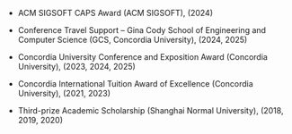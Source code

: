- ACM SIGSOFT CAPS Award (ACM SIGSOFT), (2024)

- Conference Travel Support – Gina Cody School of Engineering and Computer Science (GCS, Concordia University), (2024, 2025)

- Concordia University Conference and Exposition Award (Concordia University), (2023, 2024, 2025)

- Concordia International Tuition Award of Excellence (Concordia University), (2021, 2023)

- Third-prize Academic Scholarship (Shanghai Normal University), (2018, 2019, 2020)